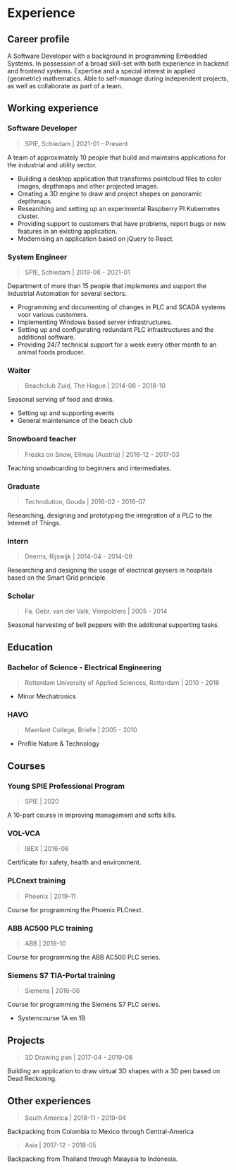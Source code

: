 # Experience

<h2 id='career-profile'>Career profile</h2>

A Software Developer with a background in programming Embedded Systems. In possession of a broad skill-set with both experience in backend and frontend systems. Expertise and a special interest in applied (geometric) mathematics. Able to self-manage during independent projects, as well as collaborate as part of a team.

<h2 id='working-experience'>Working experience</h2>

### Software Developer

> SPIE, Schiedam | 2021-01 - Present

A team of approximately 10 people that build and maintains applications for the industrial and utility sector.
* Building a desktop application that transforms pointcloud files to color images, depthmaps and other projected images.
* Creating a 3D engine to draw and project shapes on panoramic depthmaps.
* Researching and setting up an experimental Raspberry PI Kubernetes cluster.
* Providing support to customers that have problems, report bugs or new features in an existing application.
* Modernising an application based on jQuery to React.

### System Engineer

> SPIE, Schiedam | 2019-06 - 2021-01

Department of more than 15 people that implements and support the Industrial Automation for several sectors.
* Programming and documenting of changes in PLC and SCADA systems voor various customers.
* Implementing Windows based server infrastructures.
* Setting up and configurating redundant PLC infrastructures and the additional software.
* Providing 24/7 technical support for a week every other month to an animal foods producer.

<Collapse>

### Waiter

> Beachclub Zuid, The Hague | 2014-08 - 2018-10

Seasonal serving of food and drinks.
* Setting up and supporting events
* General maintenance of the beach club

### Snowboard teacher

> Freaks on Snow, Ellmau (Austria) | 2016-12 - 2017-03

Teaching snowboarding to beginners and intermediates.

### Graduate

> Technolution, Gouda | 2016-02 - 2016-07

Researching, designing and prototyping the integration of a PLC to the Internet of Things.

### Intern

> Deerns, Rijswijk | 2014-04 - 2014-09

Researching and designing the usage of electrical geysers in hospitals based on the Smart Grid principle.

### Scholar

> Fa. Gebr. van der Valk, Vierpolders | 2005 - 2014

Seasonal harvesting of bell peppers with the additional supporting tasks.

</Collapse>

<h2 id='education'>Education</h2>

### Bachelor of Science - Electrical Engineering

> Rotterdam University of Applied Sciences, Rotterdam | 2010 - 2016

* Minor Mechatronics

<Collapse>

### HAVO

> Maerlant College, Brielle | 2005 - 2010

* Profile Nature & Technology

</Collapse>

<h2 id='courses'>Courses</h2>

### Young SPIE Professional Program

> SPIE | 2020

A 10-part course in improving management and softs kills.

### VOL-VCA

> IBEX | 2016-06

Certificate for safety, health and environment.

<Collapse>

### PLCnext training

> Phoenix | 2019-11

Course for programming the Phoenix PLCnext.

### ABB AC500 PLC training

> ABB | 2019-10

Course for programming the ABB AC500 PLC series.

### Siemens S7 TIA-Portal training

> Siemens | 2016-06

Course for programming the Siemens S7 PLC series.

* Systemcourse 1A en 1B

</Collapse>

<h2 id='projects'>Projects</h2>

> 3D Drawing pen | 2017-04 - 2019-06

Building an application to draw virtual 3D shapes with a 3D pen based on Dead Reckoning.

<h2 id='other-experiences'>Other experiences</h2>

> South America | 2018-11 - 2019-04

Backpacking from Colombia to Mexico through Central-America

> Asia | 2017-12 - 2018-05

Backpacking from Thailand through Malaysia to Indonesia.